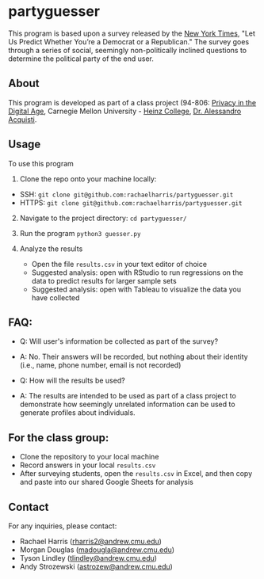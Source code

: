 # partyguesser
This program is based upon a survey released by the [New York Times](https://www.nytimes.com/interactive/2019/08/08/opinion/sunday/party-polarization-quiz.html), "Let Us Predict Whether
You’re a Democrat or a Republican." The survey goes through a series of social, seemingly non-politically inclined questions to determine the political party of the end user.

## About
This program is developed as part of a class project (94-806: [Privacy in the Digital Age](https://api.heinz.cmu.edu/courses_api/course_detail/94-806/), Carnegie Mellon University - [Heinz College](https://www.heinz.cmu.edu/), [Dr. Alessandro Acquisti](https://www.heinz.cmu.edu/~acquisti/).

## Usage
To use this program

1. Clone the repo onto your machine locally:
 - SSH: `git clone git@github.com:rachaelharris/partyguesser.git`
 - HTTPS: `git clone git@github.com:rachaelharris/partyguesser.git`

2. Navigate to the project directory:
`cd partyguesser/`

3. Run the program
   `python3 guesser.py`

4. Analyze the results
   - Open the file `results.csv` in your text editor of choice
   - Suggested analysis: open with RStudio to run regressions on the data to predict results for larger sample sets
   - Suggested analysis: open with Tableau to visualize the data you have collected
  


## FAQ: 
- Q: Will user's information be collected as part of the survey?
- A: No. Their answers will be recorded, but nothing about their identity (i.e., name, phone number, email is not recorded)

- Q: How will the results be used?
- A: The results are intended to be used as part of a class project to demonstrate how seemingly unrelated information can be used to generate profiles about individuals. 


## For the class group:
- Clone the repository to your local machine
- Record answers in your local `results.csv`
- After surveying students, open the `results.csv` in Excel, and then copy and paste into our shared Google Sheets for analysis

## Contact
For any inquiries, please contact:
 - Rachael Harris (rharris2@andrew.cmu.edu)
 - Morgan Douglas (madougla@andrew.cmu.edu)
 - Tyson Lindley (tlindley@andrew.cmu.edu)
 - Andy Strozewski (astrozew@andrew.cmu.edu)
